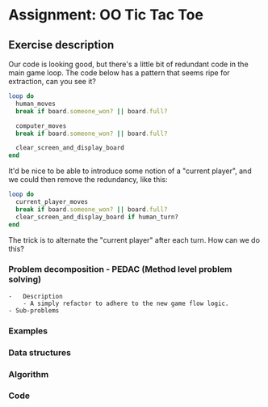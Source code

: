 # Assignment: OO Tic Tac Toe

## Exercise description
Our code is looking good, but there's a little bit of redundant code in the main game loop. The code below has a pattern that seems ripe for extraction, can you see it?

```ruby
loop do
  human_moves
  break if board.someone_won? || board.full?

  computer_moves
  break if board.someone_won? || board.full?

  clear_screen_and_display_board
end
```
It'd be nice to be able to introduce some notion of a "current player", and we could then remove the redundancy, like this:

```ruby
loop do
  current_player_moves
  break if board.someone_won? || board.full?
  clear_screen_and_display_board if human_turn?
end
```
The trick is to alternate the "current player" after each turn. How can we do this?



### Problem decomposition - PEDAC (Method level problem solving)
	-	Description
		- A simply refactor to adhere to the new game flow logic.
	- Sub-problems


### Examples
### Data structures
### Algorithm
### Code
